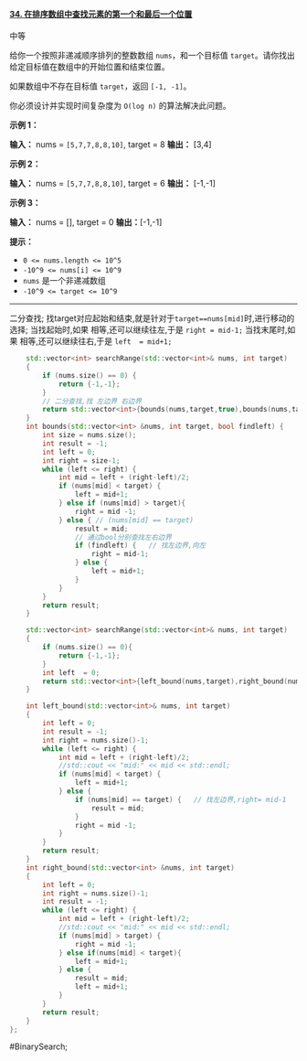 #### [34. 在排序数组中查找元素的第一个和最后一个位置](https://leetcode.cn/problems/find-first-and-last-position-of-element-in-sorted-array/)

中等

给你一个按照非递减顺序排列的整数数组 `nums`，和一个目标值 `target`。请你找出给定目标值在数组中的开始位置和结束位置。

如果数组中不存在目标值 `target`，返回 `[-1, -1]`。

你必须设计并实现时间复杂度为 `O(log n)` 的算法解决此问题。

**示例 1：**

**输入：** nums = `[5,7,7,8,8,10]`, target = 8
**输出：** [3,4]

**示例 2：**

**输入：** nums = `[5,7,7,8,8,10]`, target = 6
**输出：** [-1,-1]

**示例 3：**

**输入：** nums = [], target = 0
**输出：**[-1,-1]

**提示：**

- `0 <= nums.length <= 10^5`
- `-10^9 <= nums[i] <= 10^9`
- `nums` 是一个非递减数组
- `-10^9 <= target <= 10^9`
---- ----
二分查找;
找target对应起始和结束,就是针对于`target==nums[mid]`时,进行移动的选择;
当找起始时,如果 相等,还可以继续往左,于是 `right = mid-1;`
当找末尾时,如果 相等,还可以继续往右,于是 `left  = mid+1;`

```cpp
    std::vector<int> searchRange(std::vector<int>& nums, int target)
    {
        if (nums.size() == 0) {
            return {-1,-1};
        }
        // 二分查找,找 左边界 右边界
        return std::vector<int>{bounds(nums,target,true),bounds(nums,target,false)};
    }
    int bounds(std::vector<int> &nums, int target, bool findleft) {
        int size = nums.size();
        int result = -1;
        int left = 0;
        int right = size-1;
        while (left <= right) {
            int mid = left + (right-left)/2;
            if (nums[mid] < target) {
                left = mid+1;
            } else if (nums[mid] > target){
                right = mid -1;
            } else { // (nums[mid] == target)
                result = mid;
                // 通过bool分别查找左右边界
                if (findleft) {   // 找左边界,向左
                    right = mid-1;
                } else {
                    left = mid+1;
                }
            }
        }
        return result;
    }
```

```cpp
    std::vector<int> searchRange(std::vector<int>& nums, int target)
    {
        if (nums.size() == 0){
            return {-1,-1};
        }
        int left  = 0;
        return std::vector<int>{left_bound(nums,target),right_bound(nums,target)};
    }

    int left_bound(std::vector<int>& nums, int target)
    {
        int left = 0;
        int result = -1;
        int right = nums.size()-1;
        while (left <= right) {
            int mid = left + (right-left)/2;
            //std::cout << "mid:" << mid << std::endl;
            if (nums[mid] < target) {
                left = mid+1;
            } else {
                if (nums[mid] == target) {   // 找左边界,right= mid-1
                    result = mid;
                }
                right = mid -1;
            }
        }
        return result;
    }
    int right_bound(std::vector<int> &nums, int target)
    {
        int left = 0;
        int right = nums.size()-1;
        int result = -1;
        while (left <= right) {
            int mid = left + (right-left)/2;
            //std::cout << "mid:" << mid << std::endl;
            if (nums[mid] > target) {
                right = mid -1;
            } else if(nums[mid] < target){
                left = mid+1;
            } else {
                result = mid;
                left = mid+1;
            }
        }
        return result;
    }
};
```
#BinarySearch;
